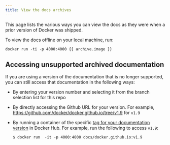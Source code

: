```yaml
---
title: View the docs archives
---
```


This page lists the various ways you can view the docs as they were when a
prior version of Docker was shipped.

To view the docs offline on your local machine, run:

```
docker run -ti -p 4000:4000 {{ archive.image }}
```

## Accessing unsupported archived documentation

If you are using a version of the documentation that is no longer supported,
you can still access that documentation in the following ways:

- By entering your version number and selecting it from the branch selection list for this repo
- By directly accessing the Github URL for your version. For example, https://github.com/docker/docker.github.io/tree/v1.9 for `v1.9`
- By running a container of the specific [tag for your documentation version](https://hub.docker.com/r/docs/docker.github.io)
  in Docker Hub. For example, run the following to access `v1.9`:

  ```console
  $ docker run  -it -p 4000:4000 docs/docker.github.io:v1.9
  ```
